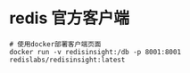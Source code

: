 # redis 官方客户端

```shell
# 使用docker部署客户端页面
docker run -v redisinsight:/db -p 8001:8001 redislabs/redisinsight:latest

```
